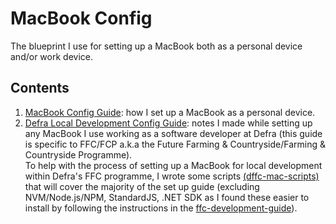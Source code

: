 # MacBook Config
The blueprint I use for setting up a MacBook both as a personal device and/or work device.
## Contents
1. [MacBook Config Guide](https://github.com/rtasalem/macbook-config/blob/main/personal-setup/GUIDE.md): how I set up a MacBook as a personal device.
2. [Defra Local Development Config Guide](https://github.com/rtasalem/macbook-config/blob/main/defra-setup/GUIDE.md): notes I made while setting up any MacBook I use working as a software developer at Defra (this guide is specific to FFC/FCP a.k.a the Future Farming & Countryside/Farming & Countryside Programme).<br>
To help with the process of setting up a MacBook for local development within Defra's FFC programme, I wrote some scripts [(dffc-mac-scripts)](https://github.com/rtasalem/dffc-mac-scripts) that will cover the majority of the set up guide (excluding NVM/Node.js/NPM, StandardJS, .NET SDK as I found these easier to install by following the instructions in the [ffc-development-guide](https://github.com/DEFRA/ffc-development-guide/blob/main/docs/local-development-setup/index.md)).